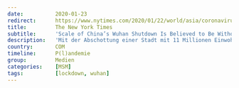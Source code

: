 ```yaml
---
date:          2020-01-23
redirect:      https://www.nytimes.com/2020/01/22/world/asia/coronavirus-quarantines-history.html
title:         The New York Times
subtitle:      'Scale of China’s Wuhan Shutdown Is Believed to Be Without Precedent (Published 2020)'
description:   'Mit der Abschottung einer Stadt mit 11 Millionen Einwohnern versucht China, einen Ausbruch des Coronavirus mithilfe einer Taktik mit einer komplizierten Geschichte ethischer Bedenken zu stoppen.'
country:       COM
timeline:      P(l)andemie
group:         Medien
categories:    [MSM]
tags:          [lockdown, wuhan]
---
```

